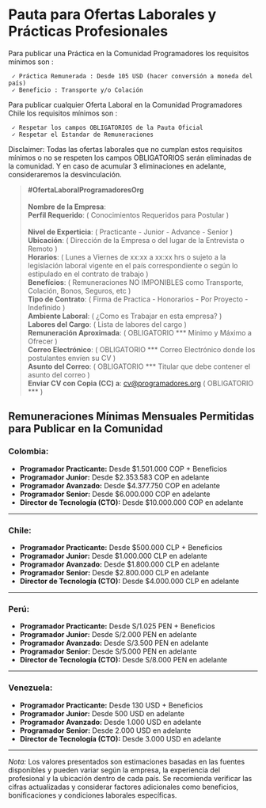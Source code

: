 # Pauta para Ofertas Laborales y Prácticas Profesionales                                                                             
         
Para publicar una Práctica en la Comunidad Programadores los requisitos mínimos son :

     ✓ Práctica Remunerada : Desde 105 USD (hacer conversión a moneda del país)
     ✓ Beneficio : Transporte y/o Colación

Para publicar cualquier Oferta Laboral en la Comunidad Programadores Chile los requisitos mínimos son :

     ✓ Respetar los campos OBLIGATORIOS de la Pauta Oficial
     ✓ Respetar el Estandar de Remuneraciones
   

Disclaimer: Todas las ofertas laborales que no cumplan estos requisitos mínimos o no se respeten los campos OBLIGATORIOS serán eliminadas de la comunidad. Y en caso de acumular 3 eliminaciones en adelante, consideraremos la desvinculación.


> **#OfertaLaboralProgramadoresOrg**                                                                                                                                                                                                                           
> **Nombre de la Empresa**:                                                                                                      
> **Perfil Requerido**:  ( Conocimientos Requeridos para Postular )                                                                                                                              
> **Nivel de Experticia**:  ( Practicante - Junior - Advance - Senior )                                                                                                            
> **Ubicación**: ( Dirección de la Empresa o del lugar de la Entrevista o Remoto )                                                       
> **Horarios**:  ( Lunes a Viernes de xx:xx a xx:xx hrs o sujeto a la legislación laboral vigente en el país correspondiente o según lo estipulado en el contrato de trabajo )                                                                                                                  
> **Benefícios**: ( Remuneraciones NO IMPONIBLES como Transporte, Colación, Bonos, Seguros, etc )                                                                                                                                                             
> **Tipo de Contrato**: ( Firma de Practica - Honorarios - Por Proyecto - Indefinido )                                                                                                                                                             
> **Ambiente Laboral**: ( ¿Como es Trabajar en esta empresa? )                                                                                                                                                              
> **Labores del Cargo**: ( Lista de labores del cargo )                                                                                                                         
> **Remuneración Aproximada**: ( OBLIGATORIO ***  Mínimo y Máximo a Ofrecer )                                                                                                                                                             
> **Correo Electrónico**: ( OBLIGATORIO *** Correo Electrónico donde los postulantes envíen su CV )                                                                                                                                                            
> **Asunto del Correo**: ( OBLIGATORIO *** Titular que debe contener el asunto del correo )                                                                                                                                                             
> **Enviar CV con Copia (CC) a**: cv@programadores.org ( OBLIGATORIO *** )
>                                                                                                                                                            

## Remuneraciones Mínimas Mensuales Permitidas para Publicar en la Comunidad

### Colombia:
- **Programador Practicante:** Desde $1.501.000 COP + Beneficios  
- **Programador Junior:** Desde $2.353.583 COP en adelante  
- **Programador Avanzado:** Desde $4.377.750 COP en adelante  
- **Programador Senior:** Desde $6.000.000 COP en adelante  
- **Director de Tecnología (CTO):** Desde $10.000.000 COP en adelante  

---

### Chile:
- **Programador Practicante:** Desde $500.000 CLP + Beneficios  
- **Programador Junior:** Desde $1.000.000 CLP en adelante  
- **Programador Avanzado:** Desde $1.800.000 CLP en adelante  
- **Programador Senior:** Desde $2.800.000 CLP en adelante  
- **Director de Tecnología (CTO):** Desde $4.000.000 CLP en adelante  

---

### Perú:
- **Programador Practicante:** Desde S/1.025 PEN + Beneficios  
- **Programador Junior:** Desde S/2.000 PEN en adelante  
- **Programador Avanzado:** Desde S/3.500 PEN en adelante  
- **Programador Senior:** Desde S/5.000 PEN en adelante  
- **Director de Tecnología (CTO):** Desde S/8.000 PEN en adelante  

---

### Venezuela:
- **Programador Practicante:** Desde 130 USD + Beneficios  
- **Programador Junior:** Desde 500 USD en adelante  
- **Programador Avanzado:** Desde 1.000 USD en adelante  
- **Programador Senior:** Desde 2.000 USD en adelante  
- **Director de Tecnología (CTO):** Desde 3.000 USD en adelante  

---

*Nota:* Los valores presentados son estimaciones basadas en las fuentes disponibles y pueden variar según la empresa, la experiencia del profesional y la ubicación dentro de cada país. Se recomienda verificar las cifras actualizadas y considerar factores adicionales como beneficios, bonificaciones y condiciones laborales específicas.
